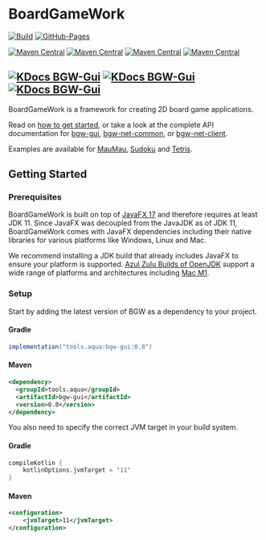 # BoardGameWork
<!--[![Code Style](https://github.com/tudo-aqua/bgw-core/actions/workflows/code-style.yml/badge.svg)](https://github.com/tudo-aqua/bgw/security/code-scanning)-->
[![Build](https://github.com/tudo-aqua/bgw-core/actions/workflows/analyze-build-deploy.yml/badge.svg)](https://github.com/tudo-aqua/bgw-core/actions)
[![GitHub-Pages](https://github.com/tudo-aqua/bgw-core/actions/workflows/github-pages.yml/badge.svg)](https://tudo-aqua.github.io/bgw/)

[![Maven Central](https://img.shields.io/maven-central/v/tools.aqua/bgw-gui?label=MavenCentral%20bgw-gui&logo=apache-maven)](https://search.maven.org/artifact/tools.aqua/bgw-gui)
[![Maven Central](https://img.shields.io/maven-central/v/tools.aqua/bgw-gui?label=MavenCentral%20bgw-net-common&logo=apache-maven)](https://search.maven.org/artifact/tools.aqua/bgw-net-common)
[![Maven Central](https://img.shields.io/maven-central/v/tools.aqua/bgw-gui?label=MavenCentral%20bgw-net-client&logo=apache-maven)](https://search.maven.org/artifact/tools.aqua/bgw-net-client)
[![Maven Central](https://img.shields.io/maven-central/v/tools.aqua/bgw-gui?label=MavenCentral%20bgw-net-server&logo=apache-maven)](https://search.maven.org/artifact/tools.aqua/bgw-net-server)

[![KDocs BGW-Gui](https://img.shields.io/static/v1?label=kDoc%20bgw-gui&message=overview&color=blue)](https://tudo-aqua.github.io/bgw/bgw-gui-kdoc/index.html)
[![KDocs BGW-Gui](https://img.shields.io/static/v1?label=kDoc%20bgw-net-common&message=overview&color=blue)](https://tudo-aqua.github.io/bgw/bgw-net-common-kdoc/index.html)
[![KDocs BGW-Gui](https://img.shields.io/static/v1?label=kDoc%20bgw-net-client&message=overview&color=blue)](https://tudo-aqua.github.io/bgw/bgw-net-client-kdoc/index.html)
------------

BoardGameWork is a framework for creating 2D board game applications.

Read on [how to get started](https://tudo-aqua.github.io/bgw/), or take a look at the complete API documentation for [bgw-gui](https://tudo-aqua.github.io/bgw/bgw-gui-kdoc/index.html), [bgw-net-common](https://tudo-aqua.github.io/bgw/bgw-net-common-kdoc/index.html), or [bgw-net-client](https://tudo-aqua.github.io/bgw/bgw-net-client-kdoc/index.html).

Examples are available for [MauMau](https://github.com/tudo-aqua/bgw/tree/main/bgw-examples/bgw-maumau-example), [Sudoku](https://github.com/tudo-aqua/bgw/tree/main/bgw-examples/bgw-sudoku-example) and [Tetris](https://github.com/tudo-aqua/bgw/tree/main/bgw-examples/bgw-tetris-example).

<!-- GETTING STARTED -->

## Getting Started


### Prerequisites

<!-- https://www.azul.com/downloads/?version=java-11-lts&package=jdk-fx#download-openjdk -->

BoardGameWork is built on top of [JavaFX 17](https://openjfx.io/openjfx-docs/) and therefore requires at least JDK 11. Since JavaFX was decoupled from the JavaJDK as of JDK 11, BoardGameWork comes with JavaFX dependencies including their native libraries for various platforms like Windows, Linux and Mac.

We recommend installing a JDK build that already includes JavaFX to ensure your platform is supported. [Azul Zulu Builds of OpenJDK](https://www.azul.com/downloads/?version=java-11-lts&package=jdk-fx#download-openjdk) support a wide range of platforms and architectures including [Mac M1](https://www.azul.com/downloads/?version=java-11-lts&os=macos&architecture=arm-64-bit&package=jdk-fx#download-openjdk).

### Setup

Start by adding the latest version of BGW as a dependency to your project.

#### Gradle
```gradle
implementation("tools.aqua:bgw-gui:0.8")
```

#### Maven
```xml
<dependency>
  <groupId>tools.aqua</groupId>
  <artifactId>bgw-gui</artifactId>
  <version>0.8</version>
</dependency>
``` 

You also need to specify the correct JVM target in your build system.

#### Gradle
```gradle
compileKotlin {
    kotlinOptions.jvmTarget = "11"
}
```

#### Maven
```xml
<configuration>
    <jvmTarget>11</jvmTarget>
</configuration>
```
